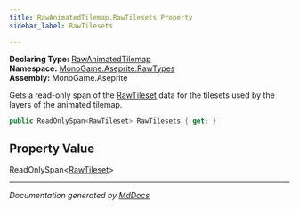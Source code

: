 ```yaml
---
title: RawAnimatedTilemap.RawTilesets Property
sidebar_label: RawTilesets

---
```


**Declaring Type:** [RawAnimatedTilemap](../)  
**Namespace:** [MonoGame.Aseprite.RawTypes](../../)  
**Assembly:** MonoGame.Aseprite

Gets a read\-only span of the [RawTileset](../../RawTileset/) data for the tilesets used by the layers of the  animated tilemap.

```csharp
public ReadOnlySpan<RawTileset> RawTilesets { get; }
```

## Property Value

ReadOnlySpan\<[RawTileset](../../RawTileset/)\>

___

*Documentation generated by [MdDocs](https://github.com/ap0llo/mddocs)*
